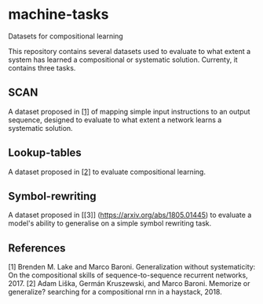 # machine-tasks
Datasets for compositional learning

This repository contains several datasets used to evaluate to what extent a system has learned a compositional or systematic solution. Currenty, it contains three tasks.

## SCAN

A dataset proposed in [[1]](https://arxiv.org/abs/1711.00350) of mapping simple input instructions to an output sequence, designed to evaluate to what extent a network learns a systematic solution.

## Lookup-tables

A dataset proposed in [[2]](https://arxiv.org/abs/1802.06467) to evaluate compositional learning.

## Symbol-rewriting

A dataset proposed in [[3]] (https://arxiv.org/abs/1805.01445) to evaluate a model's ability to generalise on a simple symbol rewriting task.

## References
\[1\] Brenden M. Lake and Marco Baroni. Generalization without systematicity: On the compositional skills of sequence-to-sequence recurrent networks, 2017.
\[2\] Adam Liška, Germán Kruszewski, and Marco Baroni. Memorize or generalize? searching for a
compositional rnn in a haystack, 2018.
